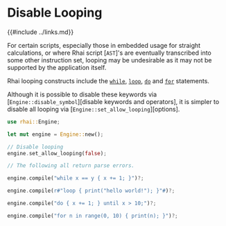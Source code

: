 Disable Looping
===============

{{#include ../links.md}}

For certain scripts, especially those in embedded usage for straight calculations, or where Rhai
script [`AST`]'s are eventually transcribed into some other instruction set, looping may be
undesirable as it may not be supported by the application itself.

Rhai looping constructs include the [`while`](../language/while.md), [`loop`](../language/loop.md),
[`do`](../language/do.md) and [`for`](../language/for.md) statements.

Although it is possible to disable these keywords via [`Engine::disable_symbol`][disable keywords
and operators], it is simpler to disable all looping via [`Engine::set_allow_looping`][options].

```rust no_run
use rhai::Engine;

let mut engine = Engine::new();

// Disable looping
engine.set_allow_looping(false);

// The following all return parse errors.

engine.compile("while x == y { x += 1; }")?;

engine.compile(r#"loop { print("hello world!"); }"#)?;

engine.compile("do { x += 1; } until x > 10;")?;

engine.compile("for n in range(0, 10) { print(n); }")?;
```
